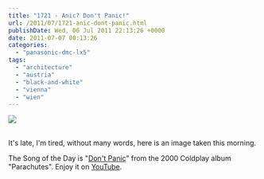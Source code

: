 ```yaml
---
title: "1721 - Anic? Don't Panic!"
url: /2011/07/1721-anic-dont-panic.html
publishDate: Wed, 06 Jul 2011 22:13:26 +0000
date: 2011-07-07 00:13:26
categories: 
  - "panasonic-dmc-lx5"
tags: 
  - "architecture"
  - "austria"
  - "black-and-white"
  - "vienna"
  - "wien"
---
```

<div class="container">
<div class="center"><a target="_blank" href="https://d25zfm9zpd7gm5.cloudfront.net/1200x1200/2011/20110706_074311_ps.jpg"><img src="https://d25zfm9zpd7gm5.cloudfront.net/0600x0600/2011/20110706_074311_ps.jpg" /></a></div>
</div>
<br />

It's late, I'm tired, without many words, here is an image taken this morning.

 The Song of the Day is "<a href="http://www.lyricsmode.com/lyrics/c/coldplay/dont_panic.html" target="_blank">Don't Panic</a>" from the 2000 Coldplay album "Parachutes". Enjoy it on <a href="http://www.youtube.com/watch?v=8uxt-FnNy2I" target="_blank">YouTube</a>.
